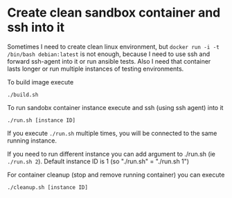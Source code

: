 # Create clean sandbox container and ssh into it

Sometimes I need to create clean linux environment, but ```docker run -i -t /bin/bash debian:latest``` is not enough, because I need to use ssh and forward ssh-agent into it or run ansible tests. Also I need that container lasts longer or run multiple instances of testing environments.

To build image execute
```
./build.sh
```

To run sandobx container instance execute and ssh (using ssh agent) into it
```
./run.sh [instance ID]
```

If you execute ```./run.sh``` multiple times, you will be connected to the same running instance.

If you need to run different instance you can add argument to ./run.sh (ie ```./run.sh 2```). Default instance ID is 1 (so "./run.sh" = "./run.sh 1")

For container cleanup (stop and remove running container) you can execute 
```
./cleanup.sh [instance ID]
```
